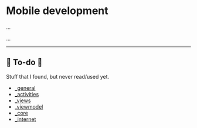 # Mobile development 

<div class="row row-cols-md-2"><div>

...
</div><div>

...
</div></div>

<hr class="sep-both">

## 👻 To-do 👻

Stuff that I found, but never read/used yet.

<div class="row row-cols-md-2"><div>

* [_general](../_knowledge/index.md)
* [_activities](../activities/index.md)
* [_views](../views/index.md)
* [_viewmodel](../viewmodel/index.md)
* [_core](../core/index.md)
* [_internet](../internet/index.md)
</div><div>


</div></div>